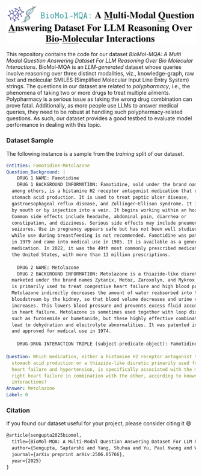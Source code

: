 ![Title Screenshot](our_paper/title_screenshot.png)

This repository contains the code for our dataset _BioMol-MQA: A Multi Modal Question Answering Dataset For LLM Reasoning
Over Bio Molecular Interactions_. BioMol-MQA is an _LLM-generated_ dataset whose queries involve reasoning over three
distinct modalities, viz., knowledge-graph, raw text and molecular SMILES (Simplified Molecular Input Line Entry System)
strings. The questions in our dataset are related to _polypharmacy_, i.e., the phenomena of taking two or more drugs to 
treat multiple ailments. Polypharmacy is a serious issue as taking the wrong drug combination can prove fatal. Additionally,
as more people use LLMs to answer medical queries, they need to be robust at handling such polypharmacy-related questions.
As such, our dataset provides a good testbed to evaluate model performance in dealing with this topic.

### Dataset Sample

The following instance is a sample from the _training_ split of our dataset.

```yaml
Entities: Famotidine-Metolazone
Question_Background: |
    DRUG 1 NAME: Famotidine
    DRUG 1 BACKGROUND INFORMATION: Famotidine, sold under the brand name Pepcid 
  among others, is a histamine H2 receptor antagonist medication that decreases 
  stomach acid production. It is used to treat peptic ulcer disease, 
  gastroesophageal reflux disease, and Zollinger–Ellison syndrome. It is taken 
  by mouth or by injection into a vein. It begins working within an hour. 
  Common side effects include headache, abdominal pain, diarrhea or 
  constipation, and dizziness. Serious side effects may include pneumonia and 
  seizures. Use in pregnancy appears safe but has not been well studied, 
  while use during breastfeeding is not recommended. Famotidine was patented 
  in 1979 and came into medical use in 1985. It is available as a generic 
  medication. In 2022, it was the 49th most commonly prescribed medication in 
  the United States, with more than 13 million prescriptions.
    
    DRUG 2 NAME: Metolazone
    DRUG 2 BACKGROUND INFORMATION: Metolazone is a thiazide-like diuretic 
  marketed under the brand names Zytanix, Metoz, Zaroxolyn, and Mykrox. It 
  is primarily used to treat congestive heart failure and high blood pressure. 
  Metolazone indirectly decreases the amount of water reabsorbed into the 
  bloodstream by the kidney, so that blood volume decreases and urine volume 
  increases. This lowers blood pressure and prevents excess fluid accumulation 
  in heart failure. Metolazone is sometimes used together with loop diuretics 
  such as furosemide or bumetanide, but these highly effective combinations can 
  lead to dehydration and electrolyte abnormalities. It was patented in 1966 
  and approved for medical use in 1974.
    
    DRUG-DRUG INTERACTION TRIPLE (subject-predicate-object): Famotidine-right heart failure-Metolazone
    
Question: Which medication, either a histamine H2 receptor antagonist that decreases 
  stomach acid production or a thiazide-like diuretic primarily used for congestive 
  heart failure and hypertension, is specifically associated with the management of 
  right heart failure in combination with the other, according to known drug 
  interactions?
Answer: Metolazone
Label: 0
```










### Citation
If you found our dataset useful for your project, please consider citing it 😄

```txt
@article{sengupta2025biomol,
  title={BioMol-MQA: A Multi-Modal Question Answering Dataset For LLM Reasoning Over Bio-Molecular Interactions},
  author={Sengupta, Saptarshi and Yang, Shuhua and Yu, Paul Kwong and Wang, Fali and Wang, Suhang},
  journal={arXiv preprint arXiv:2506.05766},
  year={2025}
}
```